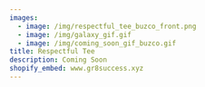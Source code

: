 ```yaml
---
images:
  - image: /img/respectful_tee_buzco_front.png
  - image: /img/galaxy_gif.gif
  - image: /img/coming_soon_gif_buzco.gif
title: Respectful Tee
description: Coming Soon
shopify_embed: www.gr8success.xyz
---
```

